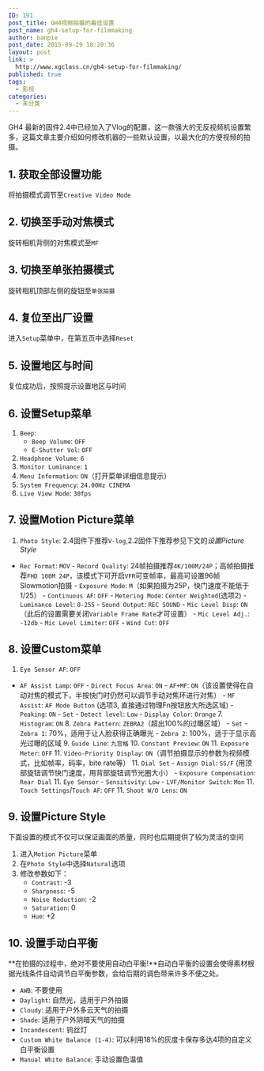 ```yaml
---
ID: 191
post_title: GH4视频拍摄的最佳设置
post_name: gh4-setup-for-filmmaking
author: banpie
post_date: 2015-09-29 10:20:36
layout: post
link: >
  http://www.xgclass.cn/gh4-setup-for-filmmaking/
published: true
tags:
  - 影视
categories:
  - 未分类
---
```

GH4 最新的固件2.4中已经加入了Vlog的配置，这一款强大的无反视频机设置繁多，这篇文章主要介绍如何修改机器的一些默认设置，以最大化的方便视频的拍摄。

## 1\. 获取全部设置功能

将拍摄模式调节至`Creative Video Mode`

## 2\. 切换至手动对焦模式

旋转相机背侧的对焦模式至`MF`

## 3\. 切换至单张拍摄模式

旋转相机顶部左侧的旋钮至`单张拍摄`

## 4\. 复位至出厂设置

进入`Setup`菜单中，在第五页中选择`Reset`

## 5\. 设置地区与时间

复位成功后，按照提示设置地区与时间

## 6\. 设置Setup菜单

1.  `Beep`: 
    *   `Beep Volume`: `OFF` 
    *   `E-Shutter Vol`: `OFF`
2.  `Headphone Volume`: `6`
3.  `Monitor Luminance`: `1`
4.  `Menu Information`: `ON`（打开菜单详细信息提示）
5.  `System Frequency`: `24.00Hz CINEMA`
6.  `Live View Mode`: `30fps`

## 7\. 设置Motion Picture菜单

1.  `Photo Style`: 2.4固件下推荐`V-log`,2.2固件下推荐参见下文的*设置Picture Style*

- `Rec Format`: `MOV` - `Record Quality`: 24帧拍摄推荐`4K/100M/24P`；高帧拍摄推荐`FHD 100M 24P`，该模式下可开启`VFR`可变帧率，最高可设置96帧Slowmotion拍摄 - `Exposure Mode`: `M`（如果拍摄为25P，快门速度不能低于1/25） - `Continuous AF`: `OFF` - `Metering Mode`: `Center Weighted`(选项2) - `Luminance Level`: `0-255` - `Sound Output`: `REC SOUND` - `Mic Level Disp`: `ON`（此后的设置需要关闭`Variable Frame Rate`才可设置） - `Mic Level Adj.`: `-12db` - `Mic Level Limiter`: `OFF` - `Wind Cut`: `OFF`

## 8\. 设置Custom菜单

1.  `Eye Sensor AF`: `OFF`

- `AF Assist Lamp`: `OFF` - `Direct Focus Area`: `ON` - `AF+MF`: `ON`（该设置使得在自动对焦的模式下，半按快门时仍然可以调节手动对焦环进行对焦） - `MF Assist`: `AF Mode Button` (选项3, 直接通过物理Fn按钮放大所选区域) - `Peaking`: `ON` - `Set` - `Detect level`: `Low` - `Display Color`: `Orange` 7. `Histogram`: `ON` 8. `Zebra Pattern`: `ZEBRA2`（超出100%的过曝区域） - `Set` - `Zebra 1`: 70%，适用于让人脸获得正确曝光 - `Zebra 2`: 100%，适于于显示高光过曝的区域 9. `Guide Line`: `九宫格` 10. `Constant Preview`: `ON` 11. `Exposure Meter`: `OFF` 11. `Video-Priority Display`: `ON`（调节拍摄显示的参数为视频模式，比如帧率，码率，bite rate等） 11. `Dial Set` - `Assign Dial`: `SS/F` (用顶部旋钮调节快门速度，用背部旋钮调节光圈大小） - `Exposure Compensation`: `Rear Dial` 11. `Eye Sensor` - `Sensitivity`: `Low` - `LVF/Monitor Switch`: `Mon` 11. `Touch Settings`/`Touch AF`: `OFF` 11. `Shoot W/O Lens`: `ON`

## 9\. 设置Picture Style

下面设置的模式不仅可以保证画面的质量，同时也后期提供了较为灵活的空间

1.  进入`Motion Picture`菜单
2.  在`Photo Style`中选择`Natural`选项
3.  修改参数如下：  
    *   `Contrast`: -3
    *   `Sharpness`: -5
    *   `Noise Reduction`: -2
    *   `Saturation`: 0
    *   `Hue`: +2

## 10\. 设置手动白平衡

**在拍摄的过程中，绝对不要使用自动白平衡!**自动白平衡的设置会使得素材根据光线条件自动调节白平衡参数，会给后期的调色带来许多不便之处。

*   `AWB`: 不要使用
*   `Daylight`: 自然光，适用于户外拍摄
*   `Cloudy`: 适用于户外多云天气的拍摄
*   `Shade`: 适用于户外阴暗天气的拍摄
*   `Incandescent`: 钨丝灯
*   `Custom White Balance (1-4)`: 可以利用18%的灰度卡保存多达4项的自定义白平衡设置
*   `Manual White Balance`: 手动设置色温值